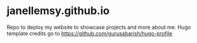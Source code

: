 # janellemsy.github.io

Repo to deploy my website to showcase projects and more about me. Hugo template credits go to https://github.com/gurusabarish/hugo-profile
